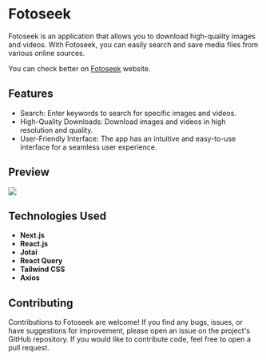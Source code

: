 # Fotoseek

Fotoseek is an application that allows you to download high-quality images and videos. With Fotoseek, you can easily search and save media files from various online sources.

You can check better on [Fotoseek](https://fotoseek.vercel.app/) website.

## Features

- Search: Enter keywords to search for specific images and videos.
- High-Quality Downloads: Download images and videos in high resolution and quality.
- User-Friendly Interface: The app has an intuitive and easy-to-use interface for a seamless user experience.

## Preview

![](/preview/fotoseek_rework.gif)

## Technologies Used

- **Next.js**
- **React.js**
- **Jotai**
- **React Query**
- **Tailwind CSS**
- **Axios**

## Contributing

Contributions to Fotoseek are welcome! If you find any bugs, issues, or have suggestions for improvement, please open an issue on the project's GitHub repository. If you would like to contribute code, feel free to open a pull request.
